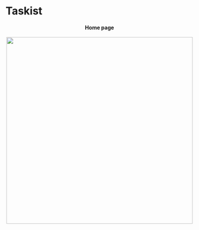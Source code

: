 # Taskist

<p align = "center">
  <b>Home page</b>
  <br><br>
  <img src = "https://user-images.githubusercontent.com/117646017/206527688-1d323a78-466f-428c-8c38-e01a1e203751.jpg" height = "500" weight = "300"/>
</p>
